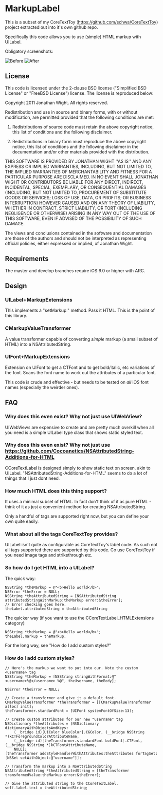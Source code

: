 # MarkupLabel

This is a subset of my CoreTextToy (https://github.com/schwa/CoreTextToy) project extracted out into it's own github repo.

Specifically this code allows you to use (simple) HTML markup with UILabel.

Obligatory screenshots:

![Before](Documentation/Before.png "Before")
![After](Documentation/After.png "After")

## License

This code is licensed under the 2-clause BSD license ("Simplified BSD License" or "FreeBSD License") license. The license is reproduced below:

Copyright 2011 Jonathan Wight. All rights reserved.

Redistribution and use in source and binary forms, with or without modification, are
permitted provided that the following conditions are met:

   1. Redistributions of source code must retain the above copyright notice, this list of
      conditions and the following disclaimer.

   2. Redistributions in binary form must reproduce the above copyright notice, this list
      of conditions and the following disclaimer in the documentation and/or other materials
      provided with the distribution.

THIS SOFTWARE IS PROVIDED BY JONATHAN WIGHT ''AS IS'' AND ANY EXPRESS OR IMPLIED
WARRANTIES, INCLUDING, BUT NOT LIMITED TO, THE IMPLIED WARRANTIES OF MERCHANTABILITY AND
FITNESS FOR A PARTICULAR PURPOSE ARE DISCLAIMED. IN NO EVENT SHALL JONATHAN WIGHT OR
CONTRIBUTORS BE LIABLE FOR ANY DIRECT, INDIRECT, INCIDENTAL, SPECIAL, EXEMPLARY, OR
CONSEQUENTIAL DAMAGES (INCLUDING, BUT NOT LIMITED TO, PROCUREMENT OF SUBSTITUTE GOODS OR
SERVICES; LOSS OF USE, DATA, OR PROFITS; OR BUSINESS INTERRUPTION) HOWEVER CAUSED AND ON
ANY THEORY OF LIABILITY, WHETHER IN CONTRACT, STRICT LIABILITY, OR TORT (INCLUDING
NEGLIGENCE OR OTHERWISE) ARISING IN ANY WAY OUT OF THE USE OF THIS SOFTWARE, EVEN IF
ADVISED OF THE POSSIBILITY OF SUCH DAMAGE.

The views and conclusions contained in the software and documentation are those of the
authors and should not be interpreted as representing official policies, either expressed
or implied, of Jonathan Wight.

## Requirements

The master and develop branches require iOS 6.0 or higher with ARC.

## Design

### UILabel+MarkupExtensions

This implements a "setMarkup:" method. Pass it HTML. This is the point of this library.

### CMarkupValueTransformer

A value transformer capable of converting _simple_ markup (a small subset of HTML) into a NSAttributedString.

### UIFont+MarkupExtensions

Extension on UIFont to get a CTFont and to get bold/italic, etc variations of the font. Scans the font name to work out the attributes of a particular font.

This code is crude and effective - but needs to be tested on _all_ iOS font names (especially the weirder ones).

## FAQ

### Why does this even exist? Why not just use UIWebView?

UIWebViews are expensive to create and are pretty much overkill when all you need is a simple UILabel type class that shows static styled text.

### Why does this even exist? Why not just use https://github.com/Cocoanetics/NSAttributedString-Additions-for-HTML

CCoreTextLabel is designed simply to show static text on screen, akin to UILabel. "NSAttributedString-Additions-for-HTML" seems to do a lot of things that I just dont need.

### How much HTML does this thing support?

It uses a minimal subset of HTML. In fact don't think of it as pure HTML - think of it as just a convenient method for creating NSAttributedString.

Only a handful of tags are supported right now, but you can define your own quite easily.

### What about all the tags CoreTextToy provides?

UILabel isn't quite as configurable as CoreTextToy's label code. As such not all tags supported there are supported by this code. Go use CoreTextToy if you need image tags and strikethrough etc.

### So how do I get HTML into a UILabel?

The quick way:

    NSString *theMarkup = @"<b>Hello world</b>";
    NSError *theError = NULL;
    NSString *theAttributedString = [NSAttributedString attributedStringWithMarkup:theMarkup error:&theError];
    // Error checking goes here.
    theLabel.attributedString = theAttributedString

The quicker way (if you want to use the CCoreTextLabel_HTMLExtensions category)

    NSString *theMarkup = @"<b>Hello world</b>";
    theLabel.markup = theMarkup;

For the long way, see "How do I add custom styles?"

### How do I add custom styles?

    // Here's the markup we want to put into our. Note the custom <username> tag
    NSString *theMarkup = [NSString stringWithFormat:@"<username>%@</username> %@", theUsername, theBody];

    NSError *theError = NULL;

    // Create a transformer and give it a default font.
    CMarkupValueTransformer *theTransformer = [[CMarkupValueTransformer alloc] init];
    theTransformer.standardFont = [UIFont systemFontOfSize:13];

    // Create custom attributes for our new "username" tag
    NSDictionary *theAttributes = [NSDictionary dictionaryWithObjectsAndKeys:
        (__bridge id)[UIColor blueColor].CGColor, (__bridge NSString *)kCTForegroundColorAttributeName,
        (__bridge id)[theTransformer.standardFont boldFont].CTFont, (__bridge NSString *)kCTFontAttributeName,
        NULL];
    [theTransformer addStyleHandlerWithAttributes:theAttributes forTagSet:[NSSet setWithObject:@"username"]];

    // Transform the markup into a NSAttributedString
    NSAttributedString *theAttributedString = [theTransformer transformedValue:theMarkup error:&theError];

    // Give the attributed string to the CCoreTextLabel.
    self.label.text = theAttributedString;

